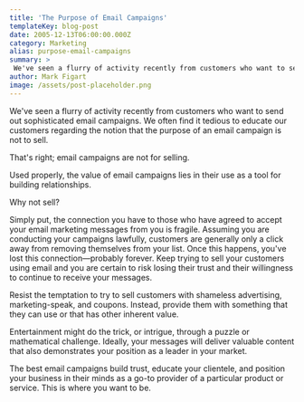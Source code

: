 ```yaml
---
title: 'The Purpose of Email Campaigns'
templateKey: blog-post
date: 2005-12-13T06:00:00.000Z
category: Marketing
alias: purpose-email-campaigns
summary: > 
 We've seen a flurry of activity recently from customers who want to send out sophisticated email campaigns. We often find it tedious to educate our customers regarding the notion that the purpose of an email campaign is not to sell. That's right; email campaigns are not for selling. Used properly, the value of email campaigns lies in their use as a tool for building relationships.
author: Mark Figart
image: /assets/post-placeholder.png
---
```


We've seen a flurry of activity recently from customers who want to send out sophisticated email campaigns. We often find it tedious to educate our customers regarding the notion that the purpose of an email campaign is not to sell.

That's right; email campaigns are not for selling.

Used properly, the value of email campaigns lies in their use as a tool for building relationships.

Why not sell?

Simply put, the connection you have to those who have agreed to accept your email marketing messages from you is fragile. Assuming you are conducting your campaigns lawfully, customers are generally only a click away from removing themselves from your list. Once this happens, you've lost this connection—probably forever. Keep trying to sell your customers using email and you are certain to risk losing their trust and their willingness to continue to receive your messages.

Resist the temptation to try to sell customers with shameless advertising, marketing-speak, and coupons. Instead, provide them with something that they can use or that has other inherent value.

Entertainment might do the trick, or intrigue, through a puzzle or mathematical challenge. Ideally, your messages will deliver valuable content that also demonstrates your position as a leader in your market.

The best email campaigns build trust, educate your clientele, and position your business in their minds as a go-to provider of a particular product or service. This is where you want to be.